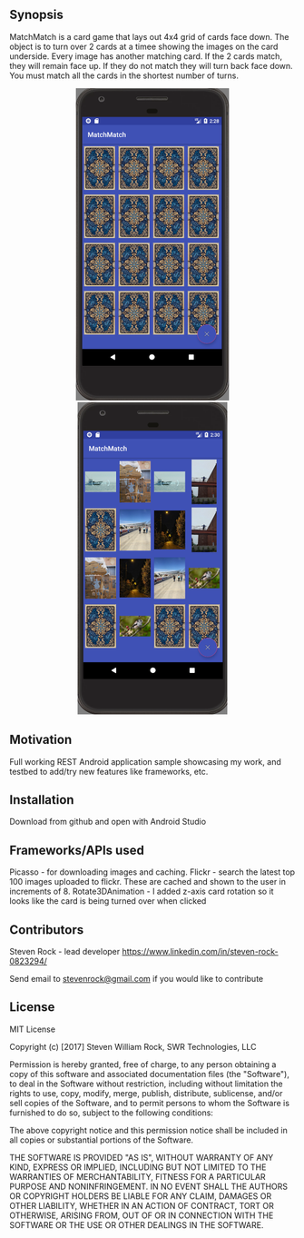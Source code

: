 ## Synopsis

MatchMatch is a card game that lays out 4x4 grid of cards face down. The object is to turn over 2 cards at a timee showing the images on the card underside. Every image has another matching card. If the 2 cards match, they will remain face up. If they do not match they will turn back face down. You must match all the cards in the shortest number of turns.

<p align="center">
  <img src="https://github.com/Steven-Rock/MatchMatch/blob/master/docs/images/start.PNG" height="550"/>
  <img src="https://github.com/Steven-Rock/MatchMatch/blob/master/docs/images/matched.PNG" height="550"/>
</p>


## Motivation

Full working REST Android application sample showcasing my work, and testbed to add/try new features like frameworks, etc.

## Installation

Download from github and open with Android Studio

## Frameworks/APIs used

Picasso - for downloading images and caching.
Flickr - search the latest top 100 images uploaded to flickr. These are cached and shown to the user in increments of 8.
Rotate3DAnimation - I added z-axis card rotation so it looks like the card is being turned over when clicked

## Contributors

Steven Rock - lead developer
https://www.linkedin.com/in/steven-rock-0823294/

Send email to stevenrock@gmail.com if you would like to contribute

## License

MIT License

Copyright (c) [2017] Steven William Rock, SWR Technologies, LLC

Permission is hereby granted, free of charge, to any person obtaining a copy
of this software and associated documentation files (the "Software"), to deal
in the Software without restriction, including without limitation the rights
to use, copy, modify, merge, publish, distribute, sublicense, and/or sell
copies of the Software, and to permit persons to whom the Software is
furnished to do so, subject to the following conditions:

The above copyright notice and this permission notice shall be included in all
copies or substantial portions of the Software.

THE SOFTWARE IS PROVIDED "AS IS", WITHOUT WARRANTY OF ANY KIND, EXPRESS OR
IMPLIED, INCLUDING BUT NOT LIMITED TO THE WARRANTIES OF MERCHANTABILITY,
FITNESS FOR A PARTICULAR PURPOSE AND NONINFRINGEMENT. IN NO EVENT SHALL THE
AUTHORS OR COPYRIGHT HOLDERS BE LIABLE FOR ANY CLAIM, DAMAGES OR OTHER
LIABILITY, WHETHER IN AN ACTION OF CONTRACT, TORT OR OTHERWISE, ARISING FROM,
OUT OF OR IN CONNECTION WITH THE SOFTWARE OR THE USE OR OTHER DEALINGS IN THE
SOFTWARE.